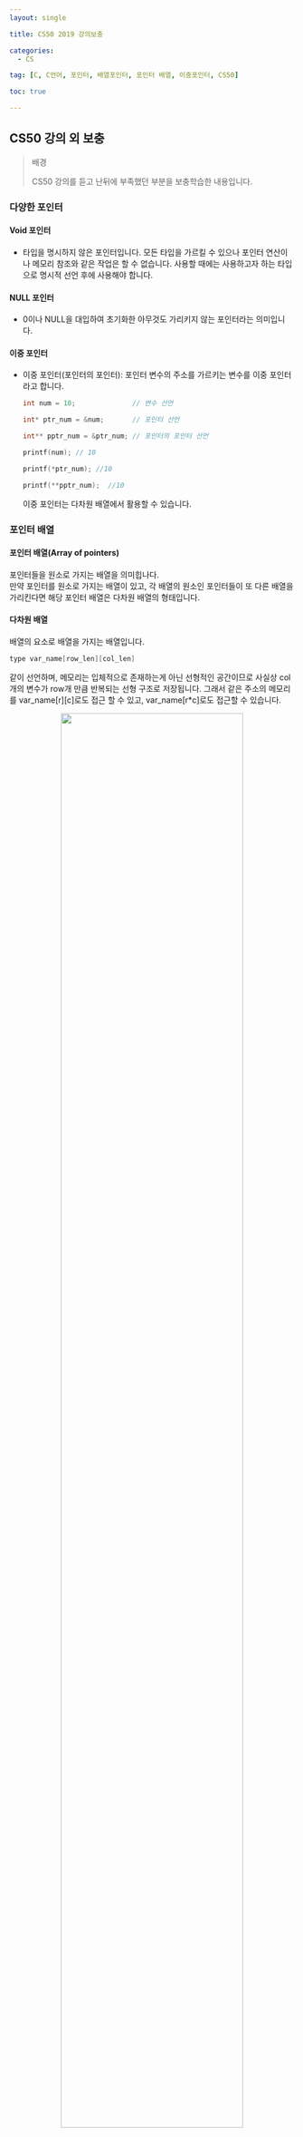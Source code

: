 ```yaml
---
layout: single

title: CS50 2019 강의보충

categories:
  - CS

tag: [C, C언어, 포인터, 배열포인터, 포인터 배열, 이중포인터, CS50]

toc: true

---
```


## CS50 강의 외 보충
>배경
>
>CS50 강의를 듣고 난뒤에 부족했던 부분을 보충학습한 내용입니다.  

### 다양한 포인터   

#### Void 포인터
+ 타입을 명시하지 않은 포인터입니다. 모든 타입을 가르킬 수 있으나 포인터 연산이나 메모리 참조와 같은 작업은 할 수 없습니다. 사용할 때에는 사용하고자 하는 타입으로 명시적 선언 후에 사용해야 합니다.   
  
#### NULL 포인터
+ 0이나 NULL을 대입하여 초기화한 아무것도 가리키지 않는 포인터라는 의미입니다.   
  
#### 이중 포인터
+ 이중 포인터(포인터의 포인터): 포인터 변수의 주소를 가르키는 변수를 이중 포인터라고 합니다.
    ```c
    int num = 10;              // 변수 선언

    int* ptr_num = &num;       // 포인터 선언

    int** pptr_num = &ptr_num; // 포인터의 포인터 선언  

    printf(num); // 10
 
    printf(*ptr_num); //10

    printf(**pptr_num);  //10
    ```
  이중 포인터는 다차원 배열에서 활용할 수 있습니다.    


### 포인터 배열
#### 포인터 배열(Array of pointers)
포인터들을 원소로 가지는 배열을 의미힙나다.<br>
만약 포인터를 원소로 가지는 배열이 있고, 각 배열의 원소인 포인터들이 또 다른 배열을 가리킨다면 해당 포인터 배열은 다차원 배열의 형태입니다.
#### 다차원 배열
배열의 요소로 배열을 가지는 배열입니다.
```c
type var_name[row_len][col_len]
```
같이 선언하며, 메모리는 입체적으로 존재하는게 아닌 선형적인 공간이므로 사실상 col개의 변수가 row개 만큼 반복되는 선형 구조로 저장됩니다. 그래서 같은 주소의 메모리를 var_name[r][c]로도 접근 할 수 있고, var_name[r*c]로도 접근할 수 있습니다.
<center>
  <img src="http://www.tcpschool.com/lectures/img_c_twodimensional_array.png" width="80%">
</center>
<center>
  <a href="http://www.tcpschool.com/c/c_array_twoDimensional"> 출처: tcpschool</a>
</center>

#### 배열 포인터
베열을 가르킬 수 있는 포인터를 의미합니다. 이전 글에서 살펴 보았듯, 배열은 포인터로도 접근이 가능하며 이때 배열의 이름 자체는 배열이 시작하는 원소의 주소를 가지고 있습니다. 배열의 이름이 갖는 주소를 저장한 포인터를 배열 포인터라고 합니다.

<center>
  <img src="https://user-images.githubusercontent.com/94548914/175514285-45da13c9-4e79-4a71-a1dd-f30c6150d6e4.png" width="80%">
</center>
<center>
  <a href="http://www.tcpschool.com/c/c_pointerArray_arrayPointer"> 출처: tcpschool</a>
</center>

```c
int arr[2][3] =             // 배열의 선언

{

    {10, 20, 30},

    {40, 50, 60}

};

int (*pArr)[3] = arr;       // 배열 포인터의 선언  

 

printf("%d\n", arr[1][1]);  // 배열 이름으로 참조

printf("%d\n", pArr[1][1]); // 배열 포인터로 참조
```
